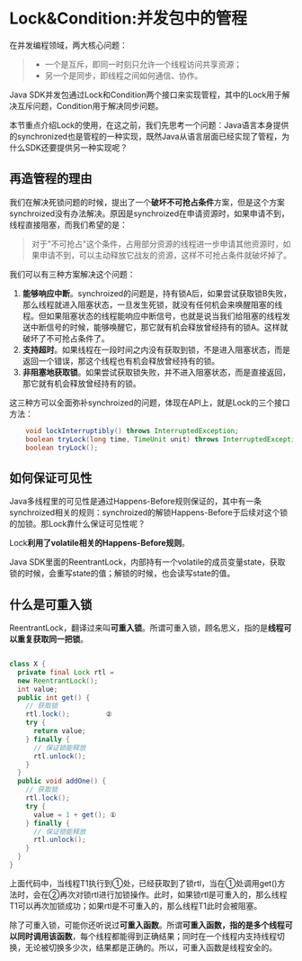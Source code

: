 # Lock&Condition:并发包中的管程

在并发编程领域，两大核心问题：
> - 一个是互斥，即同一时刻只允许一个线程访问共享资源；
> - 另一个是同步，即线程之间如何通信、协作。

Java SDK并发包通过Lock和Condition两个接口来实现管程，其中的Lock用于解决互斥问题，Condition用于解决同步问题。

本节重点介绍Lock的使用，在这之前，我们先思考一个问题：Java语言本身提供的synchronized也是管程的一种实现，既然Java从语言层面已经实现了管程，为什么SDK还要提供另一种实现呢？

## 再造管程的理由

我们在解决死锁问题的时候，提出了一个**破坏不可抢占条件**方案，但是这个方案synchroized没有办法解决。原因是synchroized在申请资源时，如果申请不到，线程直接阻塞，而我们希望的是：
> 对于"不可抢占"这个条件，占用部分资源的线程进一步申请其他资源时，如果申请不到，可以主动释放它战友的资源，这样不可抢占条件就破坏掉了。

我们可以有三种方案解决这个问题：
1. **能够响应中断**。synchroized的问题是，持有锁A后，如果尝试获取锁B失败，那么线程就进入阻塞状态，一旦发生死锁，就没有任何机会来唤醒阻塞的线程。但如果阻塞状态的线程能响应中断信号，也就是说当我们给阻塞的线程发送中断信号的时候，能够唤醒它，那它就有机会释放曾经持有的锁A。这样就破坏了不可抢占条件了。
2. **支持超时**。如果线程在一段时间之内没有获取到锁，不是进入阻塞状态，而是返回一个错误，那这个线程也有机会释放曾经持有的锁。
3. **非阻塞地获取锁**。如果尝试获取锁失败，并不进入阻塞状态，而是直接返回，那它就有机会释放曾经持有的锁。

这三种方可以全面弥补synchroized的问题，体现在API上，就是Lock的三个接口方法：

```java
    void lockInterruptibly() throws InterruptedException;    
    boolean tryLock(long time, TimeUnit unit) throws InterruptedException;
    boolean tryLock();
```

## 如何保证可见性

Java多线程里的可见性是通过Happens-Before规则保证的，其中有一条synchroized相关的规则：synchroized的解锁Happens-Before于后续对这个锁的加锁。那Lock靠什么保证可见性呢？

Lock**利用了volatile相关的Happens-Before规则**。

Java SDK里面的ReentrantLock，内部持有一个volatile的成员变量state，获取锁的时候，会重写state的值；解锁的时候，也会读写state的值。

## 什么是可重入锁

ReentrantLock，翻译过来叫**可重入锁**。所谓可重入锁，顾名思义，指的是**线程可以重复获取同一把锁**。

```java

class X {
  private final Lock rtl =
  new ReentrantLock();
  int value;
  public int get() {
    // 获取锁
    rtl.lock();         ②
    try {
      return value;
    } finally {
      // 保证锁能释放
      rtl.unlock();
    }
  }
  public void addOne() {
    // 获取锁
    rtl.lock();  
    try {
      value = 1 + get(); ①
    } finally {
      // 保证锁能释放
      rtl.unlock();
    }
  }
}

```
上面代码中，当线程T1执行到①处，已经获取到了锁rtl，当在①处调用get()方法时，会在②再次对锁rtl进行加锁操作。此时，如果锁rtl是可重入的，那么线程T1可以再次加锁成功；如果rtl是不可重入的，那么线程T1此时会被阻塞。

除了可重入锁，可能你还听说过**可重入函数**。所谓**可重入函数，指的是多个线程可以同时调用该函数**，每个线程都能得到正确结果；同时在一个线程内支持线程切换，无论被切换多少次，结果都是正确的。所以，可重入函数是线程安全的。

